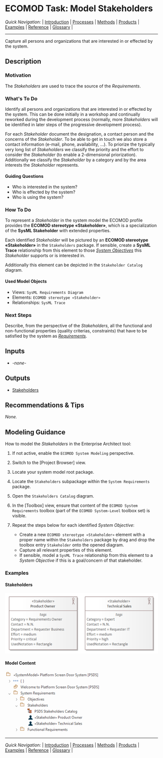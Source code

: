 # ECOMOD Task: Model Stakeholders


_Quick Navigation:_ | [Introduction](index.md) | [Processes](processes.md) | [Methods](methods.md) | [Products](products.md) | [Examples](examples.md) | [Reference](quick-reference.md) | [Glossary](glossary.md) |

---


Capture all persons and organizations that are interested in or effected by the system.


## Description

### Motivation

The _Stakeholders_ are used to trace the source of the _Requirements_.

### What's To Do

Identify all persons and organizations that are interested in or effected by the system. This can be done initially in a workshop and continually reworked during the development process (normally, more _Stakeholders_ will be identified in later steps of the progressive development process).

For each _Stakeholder_ document the designation, a contact person and the concerns of the _Stakeholder_. To be able to get in touch we also store a contact information (e-mail, phone, availability, ...). To priorize the typically very long list of _Stakeholders_ we classify the priority and the effort to consider the _Stakeholder_ (to enable a 2-dimensional priorization). Additionally we classify the _Stakeholder_ by a category and by the area interests the _Stakeholder_ represents.


#### Guiding Questions

+ Who is interested in the system?
+ Who is effected by the system?
+ Who is using the system?

### How To Do

To represent a _Stakeholder_ in the system model the ECOMOD profile provides the **ECOMOD stereotype «Stakeholder»**, which is a specialization of the **SysML Stakeholder** with extended properties.

Each identified _Stakeholder_ will be pictured by an **ECOMOD stereotype «Stakeholder»** in the `Stakeholders` package.
If sensible, create a **SysML Trace** relationship from this element to those [_System Objectives_](product_system-objectives.md) this _Stakeholder_ supports or is interested in.

Additionally this element can be depicted in the `Stakeholder Catalog` diagram.


#### Used Model Objects

+ Views: `SysML Requirements Diagram`
+ Elements: `ECOMOD stereotype «Stakeholder»`
+ Relationships: `SysML Trace`

### Next Steps

Describe, from the perspective of the _Stakeholders_, all the functional and non-functional properties (quality criterias, constraints) that have to be satisfied by the system as [_Requirements_](product_requirements.md).


## Inputs

+ _-none-_


## Outputs

+ [Stakeholders](product_stakeholders.md)


## Recommendations & Tips

_None._


## Modeling Guidance

How to model the _Stakeholders_ in the Enterprise Architect tool:

1. If not active, enable the `ECOMOD System Modeling` perspective.

2. Switch to the [Project Browser] view.

3. Locate your system model root package.

4. Locate the `Stakeholders` subpackage within the `System Requirements` package.

5. Open the `Stakeholders Catalog` diagram.

6. In the [Toolbox] view, ensure that content of the `ECOMOD System Requirements` toolbox (part of the `ECOMOD System-Level` toolbox set) is visible. 

8. Repeat the steps below for each identified _System Objective_:
    + Create a new `ECOMOD stereotype «Stakeholder»` element with a proper name within the `Stakeholders` package by drag and drop the toolbox entry `Stakeholder` onto the opened diagram.
    + Capture all relevant properties of this element.
    + If sensible, model a `SysML Trace` relationship from this element to a _System Objective_ if this is a goal/concern of that stakeholder.


### Examples

#### Stakeholders

![Example of Stakeholders](images/en-ecomod-example-00-stakeholders-modelview.png)

#### Model Content

![Example of Model Content](images/en-ecomod-example-00-stakeholders-modelstructure.png)

---
_Quick Navigation:_ | [Introduction](index.md) | [Processes](processes.md) | [Methods](methods.md) | [Products](products.md) | [Examples](examples.md) | [Reference](quick-reference.md) | [Glossary](glossary.md) |
